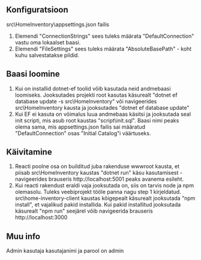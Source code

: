 ## Konfiguratsioon

src\HomeInventory\appsettings.json failis

1. Elemendi "ConnectionStrings" sees tuleks määrata "DefaultConnection" vastu oma lokaalset baasi.
2. Elemendi "FileSettings" sees tuleks määrata "AbsoluteBasePath" - koht kuhu salvestatakse pildid.

## Baasi loomine

1. Kui on installid dotnet-ef toolid võib kasutada neid andmebaasi loomiseks. Jooksutades projekti root kasutas käsurealt "dotnet ef database update -s src\HomeInventory" või navigeerides src\HomeInventory kausta ja jooksutades "dotnet ef database update"
2. Kui EF ei kasuta on võimalus luua andmebaas käsitsi ja jooksutada seal init scripti, mis asub root kaustas "script\init.sql". Baasi nimi peaks olema sama, mis appsettings.json failis sai määratud "DefaultConnection" osas "Initial Catalog"i väärtuseks.

## Käivitamine

1. Reacti poolne osa on builditud juba rakenduse wwwroot kausta, et piisab src\HomeInventory kaustas "dotnet run" käsu kasutamisest - navigeerides brauseris http://localhost:5001 peaks avanema esileht.
2. Kui reacti rakendust eraldi vaja jooksutada on, siis on tarvis node ja npm olemasolu. Tuleks veebiprojekt tööle panna nagu step 1 kirjeldatud. src\home-inventory-client kaustas kõigepealt käsurealt jooksutada "npm install", et vajalikud pakid installida. Kui pakid installitud jooksutada käsurealt "npm run" seejärel võib navigeerida brauseris http://localhost:3000

## Muu info

Admin kasutaja kasutajanimi ja parool on admin
